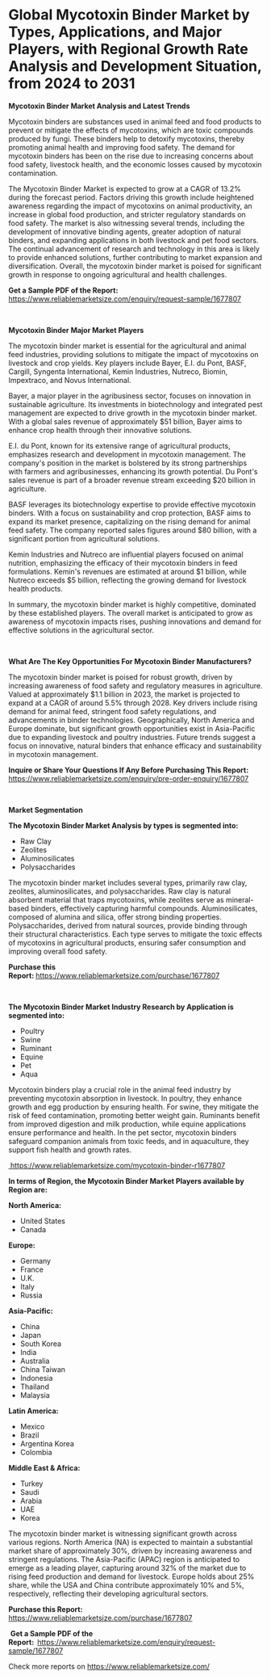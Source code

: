<p><h1>Global Mycotoxin Binder Market by Types, Applications, and Major Players, with Regional Growth Rate Analysis and Development Situation, from 2024 to 2031</h1></p><p><strong>Mycotoxin Binder Market Analysis and Latest Trends</strong></p>
<p><p>Mycotoxin binders are substances used in animal feed and food products to prevent or mitigate the effects of mycotoxins, which are toxic compounds produced by fungi. These binders help to detoxify mycotoxins, thereby promoting animal health and improving food safety. The demand for mycotoxin binders has been on the rise due to increasing concerns about food safety, livestock health, and the economic losses caused by mycotoxin contamination.</p><p>The Mycotoxin Binder Market is expected to grow at a CAGR of 13.2% during the forecast period. Factors driving this growth include heightened awareness regarding the impact of mycotoxins on animal productivity, an increase in global food production, and stricter regulatory standards on food safety. The market is also witnessing several trends, including the development of innovative binding agents, greater adoption of natural binders, and expanding applications in both livestock and pet food sectors. The continual advancement of research and technology in this area is likely to provide enhanced solutions, further contributing to market expansion and diversification. Overall, the mycotoxin binder market is poised for significant growth in response to ongoing agricultural and health challenges.</p></p>
<p><strong>Get a Sample PDF of the Report:&nbsp;</strong> <a href="https://www.reliablemarketsize.com/enquiry/request-sample/1677807?utm_campaign=1991&utm_medium=2&utm_source=Github&utm_content=ia&utm_term=28122024&utm_id=mycotoxin-binder">https://www.reliablemarketsize.com/enquiry/request-sample/1677807</a></p>
<p>&nbsp;</p>
<p><strong>Mycotoxin Binder Major Market Players</strong></p>
<p><p>The mycotoxin binder market is essential for the agricultural and animal feed industries, providing solutions to mitigate the impact of mycotoxins on livestock and crop yields. Key players include Bayer, E.I. du Pont, BASF, Cargill, Syngenta International, Kemin Industries, Nutreco, Biomin, Impextraco, and Novus International.</p><p>Bayer, a major player in the agribusiness sector, focuses on innovation in sustainable agriculture. Its investments in biotechnology and integrated pest management are expected to drive growth in the mycotoxin binder market. With a global sales revenue of approximately $51 billion, Bayer aims to enhance crop health through their innovative solutions.</p><p>E.I. du Pont, known for its extensive range of agricultural products, emphasizes research and development in mycotoxin management. The company's position in the market is bolstered by its strong partnerships with farmers and agribusinesses, enhancing its growth potential. Du Pont's sales revenue is part of a broader revenue stream exceeding $20 billion in agriculture.</p><p>BASF leverages its biotechnology expertise to provide effective mycotoxin binders. With a focus on sustainability and crop protection, BASF aims to expand its market presence, capitalizing on the rising demand for animal feed safety. The company reported sales figures around $80 billion, with a significant portion from agricultural solutions.</p><p>Kemin Industries and Nutreco are influential players focused on animal nutrition, emphasizing the efficacy of their mycotoxin binders in feed formulations. Kemin's revenues are estimated at around $1 billion, while Nutreco exceeds $5 billion, reflecting the growing demand for livestock health products.</p><p>In summary, the mycotoxin binder market is highly competitive, dominated by these established players. The overall market is anticipated to grow as awareness of mycotoxin impacts rises, pushing innovations and demand for effective solutions in the agricultural sector.</p></p>
<p>&nbsp;</p>
<p><strong>What Are The Key Opportunities For Mycotoxin Binder Manufacturers?</strong></p>
<p><p>The mycotoxin binder market is poised for robust growth, driven by increasing awareness of food safety and regulatory measures in agriculture. Valued at approximately $1.1 billion in 2023, the market is projected to expand at a CAGR of around 5.5% through 2028. Key drivers include rising demand for animal feed, stringent food safety regulations, and advancements in binder technologies. Geographically, North America and Europe dominate, but significant growth opportunities exist in Asia-Pacific due to expanding livestock and poultry industries. Future trends suggest a focus on innovative, natural binders that enhance efficacy and sustainability in mycotoxin management.</p></p>
<p><strong>Inquire or Share Your Questions If Any Before Purchasing This Report:</strong> <a href="https://www.reliablemarketsize.com/enquiry/pre-order-enquiry/1677807?utm_campaign=1991&utm_medium=2&utm_source=Github&utm_content=ia&utm_term=28122024&utm_id=mycotoxin-binder">https://www.reliablemarketsize.com/enquiry/pre-order-enquiry/1677807</a></p>
<p>&nbsp;</p>
<p><strong>Market Segmentation</strong></p>
<p><strong>The Mycotoxin Binder Market Analysis by types is segmented into:</strong></p>
<p><ul><li>Raw Clay</li><li>Zeolites</li><li>Aluminosilicates</li><li>Polysaccharides</li></ul></p>
<p><p>The mycotoxin binder market includes several types, primarily raw clay, zeolites, aluminosilicates, and polysaccharides. Raw clay is natural absorbent material that traps mycotoxins, while zeolites serve as mineral-based binders, effectively capturing harmful compounds. Aluminosilicates, composed of alumina and silica, offer strong binding properties. Polysaccharides, derived from natural sources, provide binding through their structural characteristics. Each type serves to mitigate the toxic effects of mycotoxins in agricultural products, ensuring safer consumption and improving overall food safety.</p></p>
<p><strong>Purchase this Report:&nbsp;</strong><a href="https://www.reliablemarketsize.com/purchase/1677807?utm_campaign=1991&utm_medium=2&utm_source=Github&utm_content=ia&utm_term=28122024&utm_id=mycotoxin-binder">https://www.reliablemarketsize.com/purchase/1677807</a></p>
<p>&nbsp;</p>
<p><strong>The Mycotoxin Binder Market Industry Research by Application is segmented into:</strong></p>
<p><ul><li>Poultry</li><li>Swine</li><li>Ruminant</li><li>Equine</li><li>Pet</li><li>Aqua</li></ul></p>
<p><p>Mycotoxin binders play a crucial role in the animal feed industry by preventing mycotoxin absorption in livestock. In poultry, they enhance growth and egg production by ensuring health. For swine, they mitigate the risk of feed contamination, promoting better weight gain. Ruminants benefit from improved digestion and milk production, while equine applications ensure performance and health. In the pet sector, mycotoxin binders safeguard companion animals from toxic feeds, and in aquaculture, they support fish health and growth rates.</p></p>
<p><a href="https://www.reliablemarketsize.com/mycotoxin-binder-r1677807?utm_campaign=1991&utm_medium=2&utm_source=Github&utm_content=ia&utm_term=28122024&utm_id=mycotoxin-binder">&nbsp;https://www.reliablemarketsize.com/mycotoxin-binder-r1677807</a></p>
<p><strong>In terms of Region, the Mycotoxin Binder Market Players available by Region are:</strong></p>
<p>
    <p> <strong> North America: </strong>
        <ul>
            <li>United States</li>
            <li>Canada</li>
        </ul>
        </p> 
    <p> <strong> Europe: </strong>
        <ul>
            <li>Germany</li>
            <li>France</li>
            <li>U.K.</li>
            <li>Italy</li>
            <li>Russia</li>
        </ul>
        </p> 
    <p> <strong> Asia-Pacific: </strong>
        <ul>
            <li>China</li>
            <li>Japan</li>
            <li>South Korea</li>
            <li>India</li>
            <li>Australia</li>
            <li>China Taiwan</li>
            <li>Indonesia</li>
            <li>Thailand</li>
            <li>Malaysia</li>
        </ul>
        </p> 
    <p> <strong> Latin America: </strong>
        <ul>
            <li>Mexico</li>
            <li>Brazil</li>
            <li>Argentina Korea</li>
            <li>Colombia</li>
        </ul>
        </p> 
    <p> <strong> Middle East & Africa: </strong>
        <ul>
            <li>Turkey</li>
            <li>Saudi</li>
            <li>Arabia</li>
            <li>UAE</li>
            <li>Korea</li>
        </ul>
    </p>
    </p>
<p><p>The mycotoxin binder market is witnessing significant growth across various regions. North America (NA) is expected to maintain a substantial market share of approximately 30%, driven by increasing awareness and stringent regulations. The Asia-Pacific (APAC) region is anticipated to emerge as a leading player, capturing around 32% of the market due to rising feed production and demand for livestock. Europe holds about 25% share, while the USA and China contribute approximately 10% and 5%, respectively, reflecting their developing agricultural sectors.</p></p>
<p><strong>Purchase this Report: </strong><a href="https://www.reliablemarketsize.com/purchase/1677807?utm_campaign=1991&utm_medium=2&utm_source=Github&utm_content=ia&utm_term=28122024&utm_id=mycotoxin-binder">https://www.reliablemarketsize.com/purchase/1677807</a></p>
<p>&nbsp;<strong>Get a Sample PDF of the Report:&nbsp;&nbsp;</strong><a href="https://www.reliablemarketsize.com/enquiry/request-sample/1677807?utm_campaign=1991&utm_medium=2&utm_source=Github&utm_content=ia&utm_term=28122024&utm_id=mycotoxin-binder">https://www.reliablemarketsize.com/enquiry/request-sample/1677807</a></p>
<p><strong></strong></p>
<p>Check more reports on <a href="https://www.reliablemarketsize.com/?utm_campaign=1991&utm_medium=2&utm_source=Github&utm_content=ia&utm_term=28122024&utm_id=mycotoxin-binder">https://www.reliablemarketsize.com/</a></p>